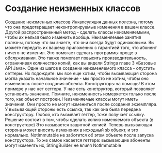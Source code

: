 # Создание неизменных классов
Создание неизменных классов
Инкапсуляция данных полезна, потому что она предотвращает неконтролируемые изменения в вашем классе.
Другой распространенный метод - сделать классы неизменяемыми, чтобы их нельзя было изменить вообще.
Неизменяемые занятия полезны, потому что вы знаете, что они всегда будут одинаковыми. 
Вы можете передать их вашему приложению с гарантией того, что абонент ничего не изменил.
Это помогает сделать программы проще в обслуживании. Это также помогает повысить производительность, ограничивая количество копий, 
как вы видели Stringв главе 3 «Базовые API Java».
Один из шагов в создании неизменяемого класса - опустить сеттеры. Но подождите: мы все еще хотим, 
чтобы вызывающая сторона могла указать начальное значение - мы просто не хотим, чтобы оно изменилось после создания объекта.
Конструкторы на помощь!
В этом примере у нас нет сеттера. У нас есть конструктор, который позволяет установить значение. 
Помните, неизменность измеряется только после того, как объект построен.
Неизменяемые классы могут иметь значения. Они просто не могут измениться после создания экземпляра.
У вызывающей стороны есть ссылка, так как она была передана конструктору. Любой, кто вызывает геттер, тоже получает ссылку.
Решение состоит в том, чтобы сделать копию изменяемого объекта (в конструкторе) Это называется защитной копией.
Теперь вызывающая сторона может вносить изменения в исходный sb объект, и это нормально. NotImmutable не заботится об этом объекте
после запуска конструктора.
То же самое касается геттера: вызывающие абоненты могут изменять их, StringBuilder не влияя NotImmutable
